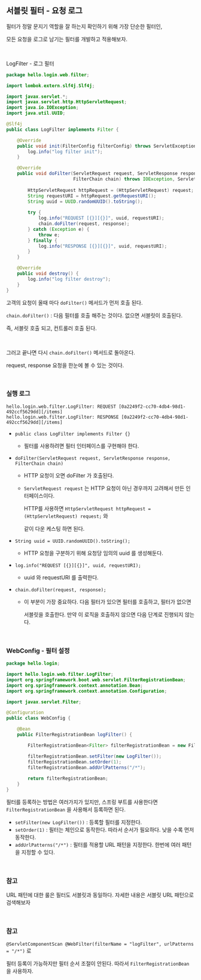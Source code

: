 ## 서블릿 필터 - 요청 로그

필터가 정말 문지기 역할을 잘 하는지 확인하기 위해 가장 단순한 필터인, 

모든 요청을 로그로 남기는 필터를 개발하고 적용해보자.

<br/>

LogFilter - 로그 필터

```java
package hello.login.web.filter;

import lombok.extern.slf4j.Slf4j;

import javax.servlet.*;
import javax.servlet.http.HttpServletRequest;
import java.io.IOException;
import java.util.UUID;

@Slf4j
public class LogFilter implements Filter {

    @Override
    public void init(FilterConfig filterConfig) throws ServletException {
        log.info("log filter init");
    }

    @Override
    public void doFilter(ServletRequest request, ServletResponse response,
                         FilterChain chain) throws IOException, ServletException {
        
        HttpServletRequest httpRequest = (HttpServletRequest) request;
        String requestURI = httpRequest.getRequestURI();
        String uuid = UUID.randomUUID().toString();
        
        try {
            log.info("REQUEST [{}][{}]", uuid, requestURI);
            chain.doFilter(request, response);
        } catch (Exception e) {
            throw e;
        } finally {
            log.info("RESPONSE [{}][{}]", uuid, requestURI);
        }
    }

    @Override
    public void destroy() {
        log.info("log filter destroy");
    }
}
```

고객의 요청이 올때 마다 `doFilter()` 메서드가 먼저 호출 된다.

`chain.doFilter()` : 다음 필터를 호출 해주는 것이다. 없으면 서블릿이 호출된다. 

즉, 서블릿 호출 되고, 컨트롤러 호출 된다. 

<br/>

그러고 끝나면 다시 `chain.doFilter()` 메서드로 돌아온다.

request, response 요청을 한눈에 볼 수 있는 것이다.

<br/>

### 실행 로그

```
hello.login.web.filter.LogFilter: REQUEST [0a2249f2-cc70-4db4-98d1-492ccf5629dd][/items]
hello.login.web.filter.LogFilter: RESPONSE [0a2249f2-cc70-4db4-98d1-492ccf5629dd][/items]
```

- `public class LogFilter implements Filter {}`
    - 필터를 사용하려면 필터 인터페이스를 구현해야 한다.
- `doFilter(ServletRequest request, ServletResponse response, FilterChain chain)`
    - HTTP 요청이 오면 doFilter 가 호출된다.
    - `ServletRequest request` 는 HTTP 요청이 아닌 경우까지 고려해서 만든 인터페이스이다.
        
        HTTP를 사용하면 `HttpServletRequest httpRequest = (HttpServletRequest) request;` 와 
        
        같이 다운 케스팅 하면 된다.
        
- `String uuid = UUID.randomUUID().toString();`
    - HTTP 요청을 구분하기 위해 요청당 임의의 uuid 를 생성해둔다.
- `log.info("REQUEST [{}][{}]", uuid, requestURI);`
    - uuid 와 requestURI 를 출력한다.

- `chain.doFilter(request, response);`
    - 이 부분이 가장 중요하다. 다음 필터가 있으면 필터를 호출하고, 필터가 없으면
        
        서블릿을 호출한다. 만약 이 로직을 호출하지 않으면 다음 단계로 진행되지 않는다.

<br/>        

### WebConfig - 필터 설정

```java
package hello.login;

import hello.login.web.filter.LogFilter;
import org.springframework.boot.web.servlet.FilterRegistrationBean;
import org.springframework.context.annotation.Bean;
import org.springframework.context.annotation.Configuration;

import javax.servlet.Filter;

@Configuration
public class WebConfig {

    @Bean
    public FilterRegistrationBean logFilter() {

        FilterRegistrationBean<Filter> filterRegistrationBean = new FilterRegistrationBean<>();

        filterRegistrationBean.setFilter(new LogFilter());
        filterRegistrationBean.setOrder(1);
        filterRegistrationBean.addUrlPatterns("/*");
        
        return filterRegistrationBean;
    }
}
```

필터를 등록하는 방법은 여러가지가 있지만, 스프링 부트를 사용한다면 `FilterRegistrationBean` 을 사용해서 등록하면 된다.

- `setFilter(new LogFilter())` : 등록할 필터를 지정한다.
- `setOrder(1)` : 필터는 체인으로 동작한다. 따라서 순서가 필요하다. 낮을 수록 먼저 동작한다.
- `addUrlPatterns("/*")` : 필터를 적용할 URL 패턴을 지정한다. 한번에 여러 패턴을 지정할 수 있다.
    
<br/>    

### 참고

URL 패턴에 대한 룰은 필터도 서블릿과 동일하다. 자세한 내용은 서블릿 URL 패턴으로 검색해보자

<br/>

### 참고

`@ServletComponentScan @WebFilter(filterName = "logFilter", urlPatterns = "/*")` 로

필터 등록이 가능하지만 필터 순서 조절이 안된다. 따라서 `FilterRegistrationBean` 을 사용하자.